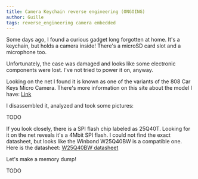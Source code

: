 ```yaml
---
title: Camera Keychain reverse engineering (ONGOING)
author: Guille
tags: reverse_engineering camera embedded
---
```


Some days ago, I found a curious gadget long forgotten at home. It's a keychain, but holds a camera inside! There's a microSD card slot and a microphone too.

Unfortunately, the case was damaged and looks like some electronic components were lost. I've not tried to power it on, anyway.

Looking on the net I found it is known as one of the variants of the 808 Car Keys Micro Camera. There's more information on this site about the model I have: [Link](https://www.chucklohr.com/808/C10/index.html)

I disassembled it, analyzed and took some pictures:

TODO

If you look closely, there is a SPI flash chip labeled as 25Q40T. Looking for it on the net reveals it's a 4Mbit SPI flash. I could not find the exact datasheet, but looks like the Winbond W25Q40BW is a compatible one. Here is the datasheet: [W25Q40BW datasheet](https://www.winbond.com/resource-files/w25q40bw%20revf%20101113.pdf)

Let's make a memory dump!

TODO
